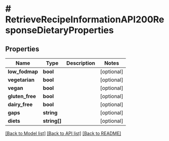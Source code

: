 # # RetrieveRecipeInformationAPI200ResponseDietaryProperties

## Properties

Name | Type | Description | Notes
------------ | ------------- | ------------- | -------------
**low_fodmap** | **bool** |  | [optional]
**vegetarian** | **bool** |  | [optional]
**vegan** | **bool** |  | [optional]
**gluten_free** | **bool** |  | [optional]
**dairy_free** | **bool** |  | [optional]
**gaps** | **string** |  | [optional]
**diets** | **string[]** |  | [optional]

[[Back to Model list]](../../README.md#models) [[Back to API list]](../../README.md#endpoints) [[Back to README]](../../README.md)
